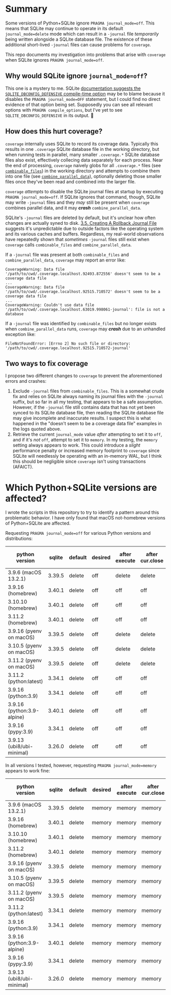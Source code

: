 # Summary

Some versions of Python+SQLite ignore `PRAGMA journal_mode=off`. This means that SQLite may continue to operate in its default `journal_mode=delete` mode which can result in a `-journal` file _temporarily_ being written alongside a SQLite database file. The existence of these additional short-lived `-journal` files can cause problems for `coverage`.

This repo documents my investigation into problems that arise with `coverage` when SQLite ignores `PRAGMA journal_mode=off`.

## Why would SQLite ignore `journal_mode=off`?

This one is a mystery to me. SQLite [documentation suggests the `SQLITE_DBCONFIG_DEFENSIVE` compile-time option](https://sqlite.org/c3ref/c_dbconfig_defensive.html#sqlitedbconfigdefensive) may be to blame because it disables the `PRAGMA journal_mode=OFF` statement, but I could find no direct evidence of that option being set. Supposedly you can see all relevant options with `PRAGMA compile_options`, but I've yet to see `SQLITE_DBCONFIG_DEFENSIVE` in its output. :shrug:

## How does this hurt coverage?

`coverage` internally uses SQLite to record its coverage data. Typically this results in one `.coverage` SQLite database file in the working directory, but when running tests in parallel, many smaller `.coverage.*` SQLite database files also exist, effectively collecing data separately for each process.  Near the end of processing, `coverage` naively globs for all `.coverage.*` files (see [`combinable_files`](https://github.com/nedbat/coverage/blob/b059a67fd1fe5d514f7c283f5ab99052e1cea15f/coverage/data.py#L66)) in the working directory and attempts to combine them into one file (see [`combine_parallel_data`](https://github.com/nedbat/coverage/blob/b059a67fd1fe5d514f7c283f5ab99052e1cea15f/coverage/data.py#L89)), optionally deleting those smaller files once they've been read and combined into the larger file.

`coverage` _attempts_ to disable the SQLite journal files at startup by executing `PRAGMA journal_mode=off`. If SQLite ignores that command, though, SQLite may write `-journal` files and they _may_ still be present when `coverage` combines parallel data, and it may _**crash**_ `combine_parallel_data`.

SQLite's `-journal` files are deleted by default, but it's unclear how often changes are actually syned to disk. [3.5. Creating A Rollback Journal File](https://www.sqlite.org/atomiccommit.html#section_3_5) suggests it's unpredictable due to outside factors like the operating system and its various caches and buffers. Regardless, my real-world observations have repeatedly shown that _sometimes_ `-journal` files still exist when `coverage` calls `combinable_files` and `combine_parallel_data`.

If a `-journal` file was present at both `combinable_files` and `combine_parallel_data`, `coverage` may report an error like:

```
CoverageWarning: Data file '/path/to/cwd/.coverage.localhost.92493.872556' doesn't seem to be a coverage data file
...
CoverageWarning: Data file '/path/to/cwd/.coverage.localhost.92515.710572' doesn't seem to be a coverage data file
...
CoverageWarning: Couldn't use data file '/path/to/cwd/.coverage.localhost.63019.998061-journal': file is not a database
```

If a `-journal` file was identified by `combinable_files` but no longer exists when `combine_parallel_data` runs, `coverage` may _**crash**_ due to an unhandled exception like:

```
FileNotFoundError: [Errno 2] No such file or directory: '/path/to/cwd/.coverage.localhost.92515.710572-journal'
```

## Two ways to fix coverage

I propose two different changes to `coverage` to prevent the aforementioned errors and crashes:

1. Exclude `-journal` files from `combinable_files`. This is a somewhat crude fix and relies on SQLite always naming its journal files with the `-journal` suffix, but so far in all my testing, that appears to be a safe assumption. However, if the `-journal` file still contains data that has not yet been synced to its SQLite database file, then reading the SQLite database file may give incomplete and inaccurate results. I suspect this is what happened in the "doesn't seem to be a coverage data file" examples in the logs quoted above.
2. Retrieve the current `journal_mode` value _after_ attempting to set it to `off`, and if it's _not_ `off`, attempt to set it to `memory`. In my testing, the `memory` setting always appears to work. This could introduce a _slight_ performance penalty or increased memory footprint to `coverage` since SQLite will needlessly be operating with an in-memory WAL, but I think this should be negligible since `coverage` isn't using transactions (AFAICT).


# Which Python+SQLite versions are affected?

I wrote the scripts in this repository to try to identify a pattern around this problematic behavior. I have only found that macOS not-homebrew versions of Python+SQLite are affected.

Requesting `PRAGMA journal_mode=off` for various Python versions and distributions:

| python version             | sqlite | default | desired | after execute | after cur.close | with new con | okay?              |
| -------------------------- | ------ | ------- | ------- | ------------- | --------------- | ------------ | ------------------ |
| 3.9.6 (macOS 13.2.1)       | 3.39.5 | delete  | off     | delete        | delete          | delete       | :x:                |
| 3.9.16 (homebrew)          | 3.40.1 | delete  | off     | off           | off             | delete       | :heavy_check_mark: |
| 3.10.10 (homebrew)         | 3.40.1 | delete  | off     | off           | off             | delete       | :heavy_check_mark: |
| 3.11.2 (homebrew)          | 3.40.1 | delete  | off     | off           | off             | delete       | :heavy_check_mark: |
| 3.9.16 (pyenv on macOS)    | 3.39.5 | delete  | off     | delete        | delete          | delete       | :x:                |
| 3.10.5 (pyenv on macOS)    | 3.39.5 | delete  | off     | delete        | delete          | delete       | :x:                |
| 3.11.2 (pyenv on macOS)    | 3.39.5 | delete  | off     | delete        | delete          | delete       | :x:                |
| 3.11.2 (python:latest)     | 3.34.1 | delete  | off     | off           | off             | delete       | :heavy_check_mark: |
| 3.9.16 (python:3.9)        | 3.34.1 | delete  | off     | off           | off             | delete       | :heavy_check_mark: |
| 3.9.16 (python:3.9-alpine) | 3.40.1 | delete  | off     | off           | off             | delete       | :heavy_check_mark: |
| 3.9.16 (pypy:3.9)          | 3.34.1 | delete  | off     | off           | off             | delete       | :heavy_check_mark: |
| 3.9.13 (ubi8/ubi-minimal)  | 3.26.0 | delete  | off     | off           | off             | delete       | :heavy_check_mark: |

In all versions I tested, however, requesting `PRAGMA journal_mode=memory` appears to work fine:

| python version             | sqlite | default | desired | after execute | after cur.close | with new con | okay?              |
| -------------------------- | ------ | ------- | ------- | ------------- | --------------- | ------------ | ------------------ |
| 3.9.6 (macOS 13.2.1)       | 3.39.5 | delete  | memory  | memory        | memory          | delete       | :heavy_check_mark: |
| 3.9.16 (homebrew)          | 3.40.1 | delete  | memory  | memory        | memory          | delete       | :heavy_check_mark: |
| 3.10.10 (homebrew)         | 3.40.1 | delete  | memory  | memory        | memory          | delete       | :heavy_check_mark: |
| 3.11.2 (homebrew)          | 3.40.1 | delete  | memory  | memory        | memory          | delete       | :heavy_check_mark: |
| 3.9.16 (pyenv on macOS)    | 3.39.5 | delete  | memory  | memory        | memory          | delete       | :heavy_check_mark: |
| 3.10.5 (pyenv on macOS)    | 3.39.5 | delete  | memory  | memory        | memory          | delete       | :heavy_check_mark: |
| 3.11.2 (pyenv on macOS)    | 3.39.5 | delete  | memory  | memory        | memory          | delete       | :heavy_check_mark: |
| 3.11.2 (python:latest)     | 3.34.1 | delete  | memory  | memory        | memory          | delete       | :heavy_check_mark: |
| 3.9.16 (python:3.9)        | 3.34.1 | delete  | memory  | memory        | memory          | delete       | :heavy_check_mark: |
| 3.9.16 (python:3.9-alpine) | 3.40.1 | delete  | memory  | memory        | memory          | delete       | :heavy_check_mark: |
| 3.9.16 (pypy:3.9)          | 3.34.1 | delete  | memory  | memory        | memory          | delete       | :heavy_check_mark: |
| 3.9.13 (ubi8/ubi-minimal)  | 3.26.0 | delete  | memory  | memory        | memory          | delete       | :heavy_check_mark: |
